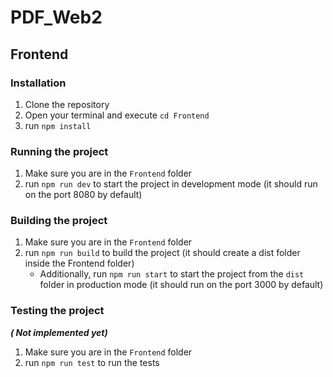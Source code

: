 
# PDF_Web2

## Frontend

### Installation

1. Clone the repository
2.  Open your terminal and execute `cd Frontend`
3. run `npm install`

### Running the project

1. Make sure you are in the `Frontend` folder
2. run `npm run dev` to start the project in development mode (it should run on the port 8080 by default)

### Building the project

1. Make sure you are in the `Frontend` folder
2. run `npm run build` to build the project (it should create a dist folder inside the Frontend folder)
    -  Additionally, run `npm run start` to start the project from the `dist` folder in production mode (it should run on the port 3000 by default)

### Testing the project 
**_( Not implemented yet)_**

1. Make sure you are in the `Frontend` folder
2. run `npm run test` to run the tests